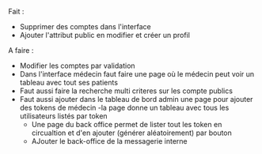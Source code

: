 Fait :

- Supprimer des comptes dans l'interface
- Ajouter l'attribut public en modifier et créer un profil

A faire :

- Modifier les comptes par validation
- Dans l'interface médecin faut faire une page où le médecin peut voir un tableau avec tout ses patients
- Faut aussi faire la recherche multi criteres sur les compte publics
- Faut aussi ajouter dans le tableau de bord admin une page pour ajouter des tokens de médecin
        -la page donne un tableau avec tous les utilisateurs listés par token
  - Une page du back office permet de lister tout les token en circualtion et d'en ajouter (générer aléatoirement) par bouton
  - AJouter le back-office de la messagerie interne
